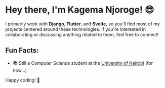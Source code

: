 # Hey there, I'm Kagema Njoroge! 😎
I primarily work with **Django**, **Flutter**, and **Svelte**, so you'll find most of my projects centered around these technologies. If you're interested in collaborating or discussing anything related to them, feel free to connect!

## Fun Facts:
- 📚 Still a Computer Science student at the [University of Nairobi](https://computerscience.uonbi.ac.ke) (for now...)

Happy coding! 🚀


